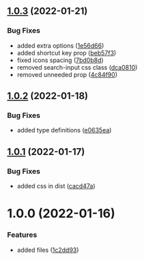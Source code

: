 ## [1.0.3](https://github.com/kouts/vue-search-input/compare/v1.0.2...v1.0.3) (2022-01-21)


### Bug Fixes

* added extra options ([1e56d66](https://github.com/kouts/vue-search-input/commit/1e56d6625ad649d18d0806a352c746f10523d485))
* added shortcut key prop ([beb57f3](https://github.com/kouts/vue-search-input/commit/beb57f3defbfca354db5934f79359d509b1ccf31))
* fixed icons spacing ([7bd0b8d](https://github.com/kouts/vue-search-input/commit/7bd0b8dfefcf5d0d9ea0acd039a4b01070fb8fc8))
* removed search-input css class ([dca0810](https://github.com/kouts/vue-search-input/commit/dca0810b952a7993bf0ea1d20fbd45726ac45c67))
* removed unneeded prop ([4c84f90](https://github.com/kouts/vue-search-input/commit/4c84f90e892da2b68aa93e44747e96c3c624510a))

## [1.0.2](https://github.com/kouts/vue-search-input/compare/v1.0.1...v1.0.2) (2022-01-18)


### Bug Fixes

* added type definitions ([e0635ea](https://github.com/kouts/vue-search-input/commit/e0635ea8f003ecca45522888f02c8228564963f3))

## [1.0.1](https://github.com/kouts/vue-search-input/compare/v1.0.0...v1.0.1) (2022-01-17)


### Bug Fixes

* added css in dist ([cacd47a](https://github.com/kouts/vue-search-input/commit/cacd47ae4ab6dd90155ef13a5279a90dbc0b3f92))

# 1.0.0 (2022-01-16)


### Features

* added files ([1c2dd93](https://github.com/kouts/vue-search-input/commit/1c2dd93b57c7e46e675a7af93351ea201ec461fc))
